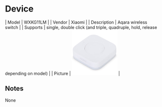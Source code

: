 
# Device

| Model | WXKG11LM  |
| Vendor  | Xiaomi  |
| Description | Aqara wireless switch |
| Supports | single, double click (and triple, quadruple, hold, release depending on model) |
| Picture | ![../images/devices/WXKG11LM.jpg](../images/devices/WXKG11LM.jpg) |

## Notes

None
